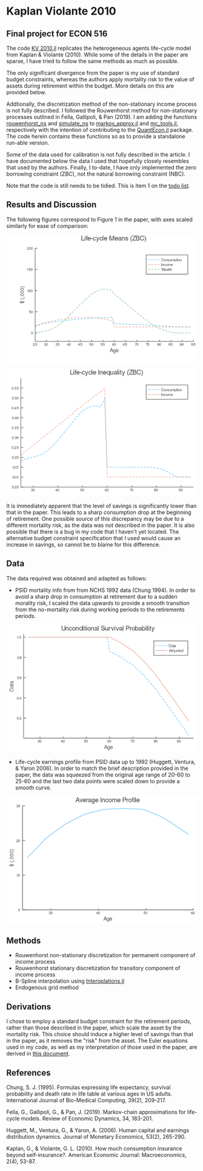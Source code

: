 # Kaplan Violante 2010
## Final project for ECON 516

The code [KV 2010.jl](https://github.com/alpeters/KaplanViolante2010/blob/master/src/KV%202010.jl) replicates the heterogeneous agents life-cycle model from Kaplan & Violante (2010). While some of the details in the paper are sparse, I have tried to follow the same methods as much as possible.  

The only significant divergence from the paper is my use of standard budget constraints, whereas the authors apply mortality risk to the value of assets during retirement within the budget. More details on this are provided below.  

Addtionally, the discretization method of the non-stationary income process is not fully described. I followed the Rouwenhorst method for non-stationary processes outlined in Fella, Gallipoli, & Pan (2019). I am adding the functions [rouwenhorst_ns](https://github.com/alpeters/QuantEcon.jl/blob/a270d70f420790db95b07ce8eae157a8fc83bd14/src/markov/markov_approx.jl#L166) and [simulate_ns](https://github.com/alpeters/QuantEcon.jl/blob/a270d70f420790db95b07ce8eae157a8fc83bd14/src/markov/mc_tools.jl#L466) to [markov_approx.jl](https://github.com/alpeters/QuantEcon.jl/blob/master/src/markov/markov_approx.jl) and [mc_tools.jl](https://github.com/alpeters/QuantEcon.jl/blob/master/src/markov/mc_tools.jl), respectively with the intention of contributing to the [QuantEcon.jl](https://github.com/QuantEcon/QuantEcon.jl) package. The code herein contains these functions so as to provide a standalone run-able version.  

Some of the data used for calibration is not fully described in the article. I have documented below the data I used that hopefully closely resembles that used by the authors. Finally, I to-date, I have only implemented the zero borrowing constraint (ZBC), not the natural borrowing constraint (NBC).  

Note that the code is still needs to be tidied. This is item 1 on the [todo list](https://github.com/alpeters/KaplanViolante2010/blob/master/todo.TODO).

## Results and Discussion
The following figures correspond to Figure 1 in the paper, with axes scaled similarly for ease of comparison:

![](/images/zbc_lifecycle_means.png)

![](/images/zbc_lifecycle_inequality.png)

It is immediately apparent that the level of savings is significantly lower than that in the paper. This leads to a sharp consumption drop at the beginning of retirement. One possible source of this discrepancy may be due to a different mortality risk, as the data was not described in the paper. It is also possible that there is a bug in my code that I haven't yet located. The alternative budget constraint specification that I used would cause an increase in savings, so cannot be to blame for this difference.


## Data
The data required was obtained and adapted as follows:
* PSID mortality info from from NCHS 1992 data (Chung 1994). In order to avoid a sharp drop in consumption at retirement due to a sudden morality risk, I scaled the data upwards to provide a smooth transition from the no-mortality risk during working periods to the retirements periods.

![](/images/survival_prob.png)

* Life-cycle earnings profile from PSID data up to 1992 (Huggett, Ventura, & Yaron 2006). In order to match the brief description provided in the paper, the data was squeezed from the original age range of 20-60 to 25-60 and the last two data points were scaled down to provide a smooth curve.

![](/images/kappa.png)


## Methods
* Rouwenhorst non-stationary discretization for permanent component of income process
* Rouwenhorst stationary discretization for transitory component of income process
* B-Spline interpolation using [Interoplations.jl](https://github.com/JuliaMath/Interpolations.jl)
* Endogenous grid method


## Derivations
I chose to employ a standard budget constraint for the retirement periods, rather than those described in the paper, which scale the asset by the mortality risk. This choice should induce a higher level of savings than that in the paper, as it removes the "risk" from the asset. The Euler equations used in my code, as well as my interpretation of those used in the paper, are derived in [this document](https://github.com/alpeters/KaplanViolante2010/blob/master/docs/KV2010.pdf).


## References
Chung, S. J. (1995). Formulas expressing life expectancy, survival probability and death rate in life table at various ages in US adults. International Journal of Bio-Medical Computing, 39(2), 209-217.

Fella, G., Gallipoli, G., & Pan, J. (2019). Markov-chain approximations for life-cycle models. Review of Economic Dynamics, 34, 183-201.

Huggett, M., Ventura, G., & Yaron, A. (2006). Human capital and earnings distribution dynamics. Journal of Monetary Economics, 53(2), 265-290.

Kaplan, G., & Violante, G. L. (2010). How much consumption insurance beyond self-insurance?. American Economic Journal: Macroeconomics, 2(4), 53-87.
